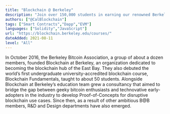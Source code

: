 ```yaml
---
title: "Blockchain @ Berkeley"
description: "Join over 150,000 students in earning our renowned BerkeleyX Blockchain Fundamentals Professional Certificate, with our free online course series."
authors: ["@CalBlockchain"]
tags: ["Smart Contracts","Dapp","EVM"]
languages: ["Solidity","JavaScript"]
url: "https://blockchain.berkeley.edu/courses/"
dateAdded: 2021-08-11
level: "All"
---
```


In October 2016, the Berkeley Bitcoin Association, a group of about a dozen members, founded Blockchain at Berkeley, an organization dedicated to becoming the blockchain hub of the East Bay. They also debuted the world’s first undergraduate university-accredited blockchain course, Blockchain Fundamentals, taught to about 50 students. Alongside Blockchain at Berkeley’s education team grew a consultancy that aimed to bridge the gap between geeky bitcoin enthusiasts and technovative early-adopters in the industry to develop Proof-of-Concepts for disruptive blockchain use cases. Since then, as a result of other ambitious B@B members, R&D and Design departments have also emerged.